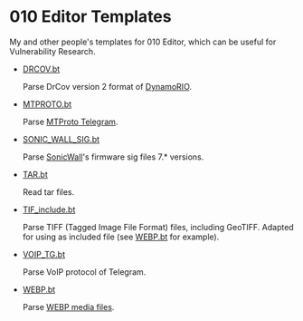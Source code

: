 # 010 Editor Templates

My and other people's templates for 010 Editor, which can be useful for Vulnerability Research.

- [DRCOV.bt](./DRCOV.bt)

    Parse DrCov version 2 format of [DynamoRIO](https://github.com/DynamoRIO/dynamorio).

- [MTPROTO.bt](./MTPROTO.bt)

    Parse [MTProto Telegram](https://core.telegram.org/mtproto).

- [SONIC_WALL_SIG.bt](./SONIC_WALL_SIG.bt)

    Parse [SonicWall](http://sonicwall.com)'s firmware sig files 7.* versions.

- [TAR.bt](./TAR.bt)

    Read tar files.

- [TIF_include.bt](./TIF_include.bt)

    Parse TIFF (Tagged Image File Format) files, including GeoTIFF. Adapted for using as included file (see [WEBP.bt](./WEBP.bt) for example).

- [VOIP_TG.bt](./VOIP_TG.bt)

    Parse VoIP protocol of Telegram.

- [WEBP.bt](./WEBP.bt)

    Parse [WEBP media files](https://developers.google.com/speed/webp/docs/riff_container).
